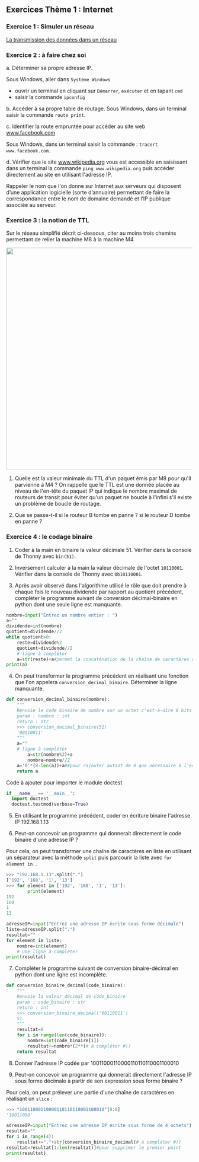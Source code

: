 ## Exercices Thème 1 : Internet

### Exercice 1 : Simuler un réseau

[La transmission des données dans un réseau](Assets/Transmission_donnees.md)

### Exercice 2 : à faire chez soi

a. Déterminer sa propre adresse IP.  

Sous Windows, aller dans `Système Windows`
- ouvrir un terminal en cliquant sur `Démarrer`, `exécuter` et en tapant `cmd`
- saisir la commande `ipconfig`

b. Accéder à sa propre table de routage.
Sous Windows, dans un terminal saisir la commande `route print`.


c. Identifier la route empruntée pour accéder au site web www.facebook.com

Sous Windows, dans un terminal saisir la commande :  `tracert www.facebook.com`.

d. Vérifier que le site www.wikipedia.org vous est accessible en saisissant dans un terminal la commande `ping www.wikipedia.org` puis accéder directement au site en utilisant l'adresse IP.
 
Rappeler le nom que l'on donne sur Internet aux serveurs qui disposent d’une application logicielle (sorte d’annuaire) permettant de faire la correspondance entre le nom de domaine demandé et l’IP publique associée au serveur. 


### Exercice 3 : la notion de TTL

Sur le réseau simplifié décrit ci-dessous, citer au moins trois chemins permettant de relier la machine M8 à la machine M4.

<img src="Assets/routages.png" width="800" height="600">

1) Quelle est la valeur minimale du TTL d'un paquet émis par M8 pour qu'il parvienne à M4 ?
On rappelle que le TTL est une donnée placée au niveau de l'en-tête du paquet IP qui indique le nombre maximal de routeurs de transit pour éviter qu'un paquet ne boucle à l'infini s'il existe un problème de boucle de routage.

2) Que se passe-t-il si le routeur B tombe en panne ? si le routeur D tombe en panne ?

### Exercice 4 : le codage binaire 

1) Coder à la main en binaire la valeur décimale 51. Vérifier dans la console de Thonny avec `bin(51)`.

2) Inversement calculer à la main la valeur décimale de l'octet `10110001`. Vérifier dans la console de Thonny avec `0b10110001`.

3) Après avoir observé dans l'algorithme utilisé le rôle que doit prendre à chaque fois le nouveau dividende par rapport au quotient précédent, compléter le programme suivant de conversion décimal-binaire en python dont une seule ligne est manquante.

```python
nombre=input("Entrez un nombre entier : ")
a=""
dividende=int(nombre)
quotient=dividende//2
while quotient>0:
    reste=dividende%2
    quotient=dividende//2
    # ligne à compléter
    a=str(reste)+a#permet la concaténation de la chaîne de caractères de droite à gauche
print(a)
```
4) On peut transformer le programme précédent en réalisant une fonction que l'on appelera `conversion_decimal_binaire`. Déterminer la ligne manquante.

```python
def conversion_decimal_binaire(nombre):
    """
    Renvoie le code binaire de nombre sur un octet c'est-à-dire 8 bits
    param : nombre : int
    return : str
    >>> conversion_decimal_binaire(51)
    '00110011'
    """
    a=""
    # ligne à compléter
        a=str(nombre%2)+a
        nombre=nombre//2
    a='0'*(8-len(a))+a##pour rajouter autant de 0 que nécessaire à l'écriture d'un octet
    return a
```

Code à ajouter pour importer le module doctest

```Python
if __name__ == '__main__':
  import doctest
  doctest.testmod(verbose=True)
```

5) En utilisant le programme précédent, coder en écriture binaire l'adresse IP 192.168.1.13

6) Peut-on concevoir un programme qui donnerait directement le code binaire d'une adresse IP ?

Pour cela, on peut transformer une chaîne de caractères en liste en utilisant un séparateur avec la méthode `split` puis parcourir la liste avec `for element in `.

```python
>>> "192.168.1.13".split(".")
['192', '168', '1', '13']
>>> for element in ['192', '168', '1', '13']:
    	print(element)    
192
168
1
13
```

```Python
adresseIP=input("Entrez une adresse IP écrite sous forme décimale")
liste=adresseIP.split(".")
resultat=""
for element in liste:
    nombre=int(element)
    # une ligne à compléter
print(resultat)
```

7)  Compléter le programme suivant de conversion binaire-décimal en python dont une ligne est incomplète.

```python
def conversion_binaire_decimal(code_binaire):
    """
    Renvoie la valeur décimal de code_binaire
    param : code_binaire : str
    return : int
    >>> conversion_binaire_decimal('00110011')
    51
    """
    resultat=0
    for i in range(len(code_binaire)):
        nombre=int(code_binaire[i])
        resultat+=nombre*(2**(# à compléter #))
    return resultat
```

8) Donner l'adresse IP codée par 10011000110000110110110001100010

9) Peut-on concevoir un programme qui donnerait directement l'adresse IP sous forme décimale à partir de son expression sous forme binaire ?

Pour cela, on peut prélever une partie d'une chaîne de caractères en réalisant un `slice` :

```python
>>> "10011000110000110110110001100010"[0:8]
'10011000'
```
```python
adresseIP=input("Entrez une adresse IP écrite sous forme de 4 octets")
resultat=""
for i in range(4):
    resultat+="."+str(conversion_binaire_decimal(# à compléter #))
resultat=resultat[1:len(resultat)]#pour supprimer le premier point
print(resultat)
```





